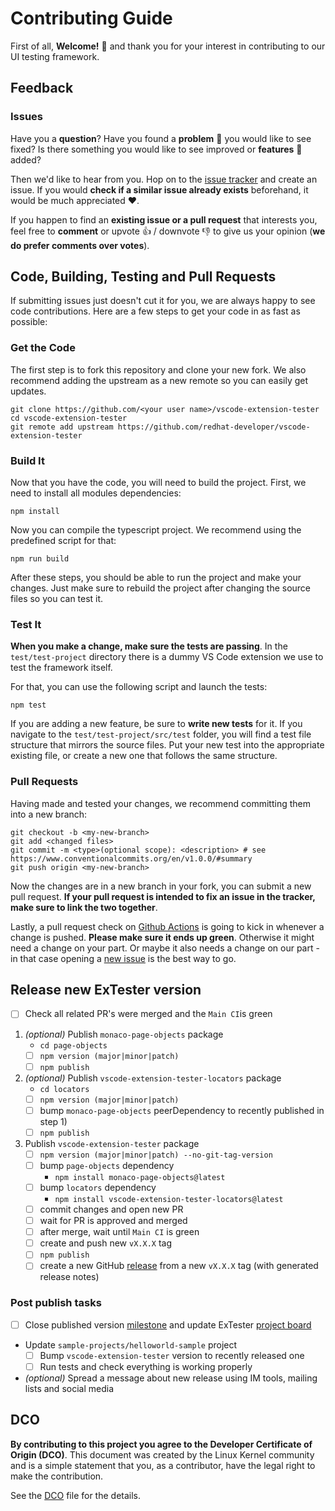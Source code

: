 # Contributing Guide

First of all, **Welcome!** :wave: and thank you for your interest in contributing to our UI testing framework.

## Feedback

### Issues

Have you a **question**? Have you found a **problem** 🚫 you would like to see fixed? Is there something you would like to see improved or **features** 🚀 added?

Then we'd like to hear from you. Hop on to the [issue tracker](../../issues) and create an issue. If you would **check if a similar issue already exists** beforehand, it would be much appreciated :heart:.

If you happen to find an **existing issue or a pull request** that interests you, feel free to **comment** or upvote :+1: / downvote :-1: to give us your opinion (**we do prefer comments over votes**).

## Code, Building, Testing and Pull Requests

If submitting issues just doesn't cut it for you, we are always happy to see code contributions. Here are a few steps to get your code in as fast as possible:

### Get the Code

The first step is to fork this repository and clone your new fork. We also recommend adding the upstream as a new remote so you can easily get updates.

```shell
git clone https://github.com/<your user name>/vscode-extension-tester
cd vscode-extension-tester
git remote add upstream https://github.com/redhat-developer/vscode-extension-tester
```

### Build It

Now that you have the code, you will need to build the project. First, we need to install all modules dependencies:

```nodejs
npm install
```

Now you can compile the typescript project. We recommend using the predefined script for that:

```nodejs
npm run build
```

After these steps, you should be able to run the project and make your changes. Just make sure to rebuild the project after changing the source files so you can test it.

### Test It

**When you make a change, make sure the tests are passing**. In the ```test/test-project``` directory there is a dummy VS Code extension we use to test the framework itself.

For that, you can use the following script and launch the tests:

```nodejs
npm test
```

If you are adding a new feature, be sure to **write new tests** for it. If you navigate to the ```test/test-project/src/test``` folder, you will find a test file structure that mirrors the source files. Put your new test into the appropriate existing file, or create a new one that follows the same structure.

### Pull Requests

Having made and tested your changes, we recommend committing them into a new branch:

```shell
git checkout -b <my-new-branch>
git add <changed files>
git commit -m <type>(optional scope): <description> # see https://www.conventionalcommits.org/en/v1.0.0/#summary
git push origin <my-new-branch>
```

Now the changes are in a new branch in your fork, you can submit a new pull request. **If your pull request is intended to fix an issue in the tracker, make sure to link the two together**.

Lastly, a pull request check on [Github Actions](../../actions) is going to kick in whenever a change is pushed. **Please make sure it ends up green**. Otherwise it might need a change on your part. Or maybe it also needs a change on our part - in that case opening a [new issue](../../issues) is the best way to go.

## Release new ExTester version

- [ ] Check all related PR's were merged and the `Main CI`is green

1. _(optional)_ Publish `monaco-page-objects` package
    - `cd page-objects`
    - [ ] `npm version (major|minor|patch)`
    - [ ] `npm publish`
2. _(optional)_ Publish `vscode-extension-tester-locators` package
    - `cd locators`
    - [ ] `npm version (major|minor|patch)`
    - [ ] bump `monaco-page-objects` peerDependency to recently published in step 1)
    - [ ] `npm publish`
3. Publish `vscode-extension-tester` package
    - [ ] `npm version (major|minor|patch) --no-git-tag-version`
    - [ ] bump `page-objects` dependency
      - `npm install monaco-page-objects@latest`
    - [ ] bump `locators` dependency
      - `npm install vscode-extension-tester-locators@latest`
    - [ ] commit changes and open new PR
    - [ ] wait for PR is approved and merged
    - [ ] after merge, wait until `Main CI` is green
    - [ ] create and push new `vX.X.X` tag
    - [ ] `npm publish`
    - [ ] create a new GitHub [release](https://github.com/redhat-developer/vscode-extension-tester/releases) from a new `vX.X.X` tag (with generated release notes)

### Post publish tasks

- [ ] Close published version [milestone](https://github.com/redhat-developer/vscode-extension-tester/milestones) and update ExTester [project board](https://github.com/orgs/redhat-developer/projects/41/views/3)
- Update `sample-projects/helloworld-sample` project
  - [ ] Bump `vscode-extension-tester` version to recently released one
  - [ ] Run tests and check everything is working properly
- _(optional)_ Spread a message about new release using IM tools, mailing lists and social media

## DCO

**By contributing to this project you agree to the Developer Certificate of Origin (DCO)**. This document was created by the Linux Kernel community and is a simple statement that you, as a contributor, have the legal right to make the contribution.

See the [DCO](DCO) file for the details.
